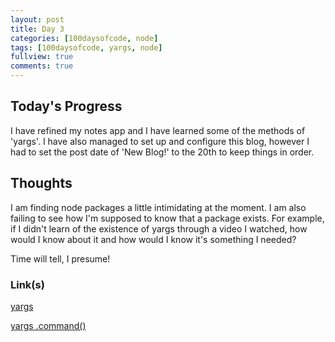 ```yaml
---
layout: post
title: Day 3
categories: [100daysofcode, node]
tags: [100daysofcode, yargs, node]
fullview: true
comments: true
---
```




## Today's Progress

I have refined my notes app and I have learned some of the methods of 'yargs'.  I have also managed to set up and configure this blog, however I had to set the post date of 'New Blog!' to the 20th to keep things in order.

## Thoughts

I am finding node packages a little intimidating at the moment.  I am also failing to see how I'm supposed to know that a package exists.  For example, if I didn't learn of the existence of yargs through a video I watched, how would I know about it and how would I know it's something I needed?

Time will tell, I presume!

### Link(s)


[yargs](https://www.npmjs.com/package/yargs)

[yargs .command()](https://github.com/yargs/yargs/blob/HEAD/docs/api.md#commandcmd-desc-module)
